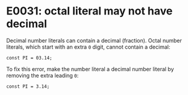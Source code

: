 # E0031: octal literal may not have decimal

Decimal number literals can contain a decimal (fraction). Octal number literals,
which start with an extra `0` digit, cannot contain a decimal:

    const PI = 03.14;

To fix this error, make the number literal a decimal number literal by removing
the extra leading `0`:

    const PI = 3.14;
